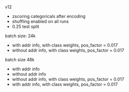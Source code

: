 v12

- zscoring categoricals after encoding
- shuffling enabled on all runs
- 0.25 test split

batch size: 24k

- with addr info, with class weights, pos_factor = 0.017
- without addr info, with class weights, pos_factor = 0.017

batch size 48k

- with addr info
- without addr info
- without addr info, with class weights, pos_factor = 0.017
- with addr info, with class weights, pos_factor = 0.017